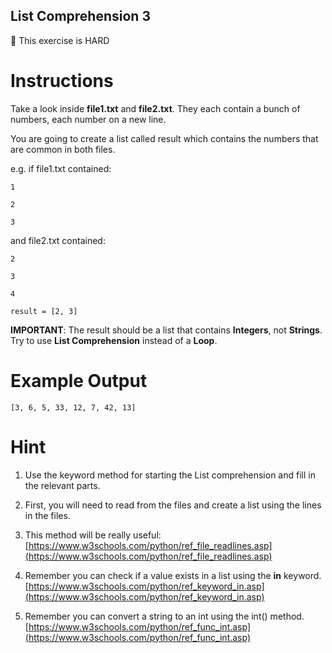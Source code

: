 ## List Comprehension 3

💪 This exercise is HARD

# Instructions

Take a look inside **file1.txt** and **file2.txt**. They each contain a bunch of numbers, each number on a new line.

You are going to create a list called result which contains the numbers that are common in both files. 

e.g. if file1.txt contained:

```
1
```

```
2
```

```
3
```

and file2.txt contained:

```
2
```

```
3
```

```
4
```

```
result = [2, 3]
```

**IMPORTANT**: The result should be a list that contains **Integers**, not **Strings**. Try to use **List Comprehension** instead of a **Loop**.

# Example Output

```
[3, 6, 5, 33, 12, 7, 42, 13]
```

# Hint

1. Use the keyword method for starting the List comprehension and fill in the relevant parts.

2. First, you will need to read from the files and create a list using the lines in the files.

3. This method will be really useful: [https://www.w3schools.com/python/ref_file_readlines.asp](https://www.w3schools.com/python/ref_file_readlines.asp)

4. Remember you can check if a value exists in a list using the **in** keyword. [https://www.w3schools.com/python/ref_keyword_in.asp](https://www.w3schools.com/python/ref_keyword_in.asp)

5. Remember you can convert a string to an int using the int() method. [https://www.w3schools.com/python/ref_func_int.asp](https://www.w3schools.com/python/ref_func_int.asp)